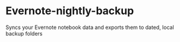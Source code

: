 # Evernote-nightly-backup
Syncs your Evernote notebook data and exports them to dated, local backup folders
